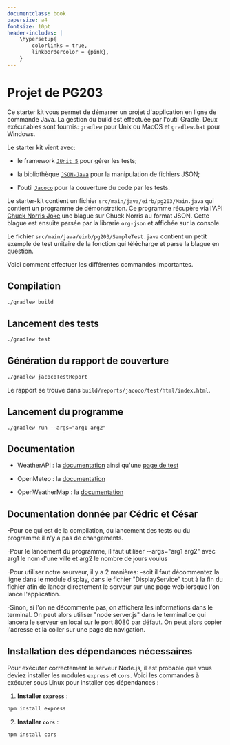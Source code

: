 ```yaml
---
documentclass: book
papersize: a4
fontsize: 10pt
header-includes: |
    \hypersetup{
        colorlinks = true,
        linkbordercolor = {pink},
    }
---
```


# Projet de PG203

Ce starter kit vous permet de démarrer un projet d'application en
ligne de commande Java. La gestion du build est effectuée par l'outil
Gradle. Deux exécutables sont fournis: `gradlew` pour Unix ou MacOS et
`gradlew.bat` pour Windows.

Le starter kit vient avec:

- le framework [`JUnit 5`](https://junit.org/junit5/docs/current/user-guide/) pour gérer les tests;

- la bibliothèque [`JSON-Java`](https://github.com/stleary/JSON-java)
  pour la manipulation de fichiers JSON;

- l'outil [`Jacoco`](https://www.jacoco.org/) pour la couverture du
  code par les tests.

Le starter-kit contient un fichier
`src/main/java/eirb/pg203/Main.java` qui contient un programme de
démonstration. Ce programme récupère via l'API [Chuck Norris
Joke](https://api.chucknorris.io/) une blague sur Chuck Norris au
format JSON. Cette blague est ensuite parsée par la librarie
`org-json` et affichée sur la console.

Le fichier `src/main/java/eirb/pg203/SampleTest.java` contient un
petit exemple de test unitaire de la fonction qui télécharge et parse
la blague en question.

Voici comment effectuer les différentes commandes importantes.

## Compilation

```bash
./gradlew build
```

## Lancement des tests

```bash
./gradlew test
```

## Génération du rapport de couverture

```bash
./gradlew jacocoTestReport
```

Le rapport se trouve dans `build/reports/jacoco/test/html/index.html`.

## Lancement du programme

```
./gradlew run --args="arg1 arg2"
```

## Documentation

- WeatherAPI : la [documentation](https://www.weatherapi.com/docs)
  ainsi qu'une [page de test](https://www.weatherapi.com/api-explorer.aspx)

- OpenMeteo : la [documentation](https://open-meteo.com/en/docs)

- OpenWeatherMap : la [documentation](https://openweathermap.org/api)

## Documentation donnée par Cédric et César

-Pour ce qui est de la compilation, du lancement des tests ou du programme il n'y a pas de changements. 

-Pour le lancement du programme, il faut utiliser --args="arg1 arg2" avec arg1 le nom d'une ville et arg2 le nombre de jours voulus

-Pour utiliser notre seurveur, il y a 2 manières: 
  -soit il faut décommentez la ligne dans le module display, dans le fichier "DisplayService" tout à la fin du fichier afin de lancer directement le serveur sur une page web lorsque l'on lance l'application. 
  
  -Sinon, si l'on ne décommente pas, on affichera les informations dans le terminal. On peut alors utiliser "node server.js" dans le terminal ce qui lancera le serveur en local sur le port 8080 par défaut. On peut alors copier l'adresse et la coller sur une page de navigation. 

## Installation des dépendances nécessaires

Pour exécuter correctement le serveur Node.js, il est probable que vous deviez installer les modules `express` et `cors`. Voici les commandes à exécuter sous Linux pour installer ces dépendances :

1. **Installer `express`** :
  ```bash
  npm install express
  ```

2. **Installer `cors`** :
  ```bash
  npm install cors
  ```
